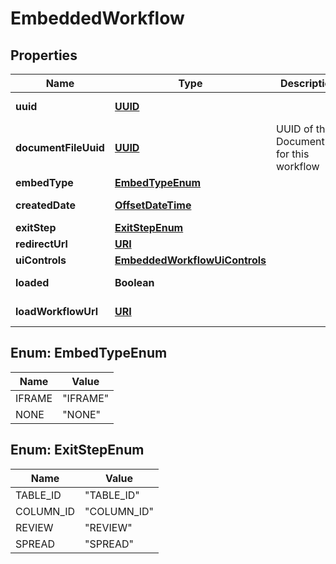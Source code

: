 

# EmbeddedWorkflow

## Properties

Name | Type | Description | Notes
------------ | ------------- | ------------- | -------------
**uuid** | [**UUID**](UUID.md) |  |  [optional] [readonly]
**documentFileUuid** | [**UUID**](UUID.md) | UUID of the DocumentFile for this workflow | 
**embedType** | [**EmbedTypeEnum**](#EmbedTypeEnum) |  |  [optional]
**createdDate** | [**OffsetDateTime**](OffsetDateTime.md) |  |  [optional] [readonly]
**exitStep** | [**ExitStepEnum**](#ExitStepEnum) |  |  [optional]
**redirectUrl** | [**URI**](URI.md) |  |  [optional]
**uiControls** | [**EmbeddedWorkflowUiControls**](EmbeddedWorkflowUiControls.md) |  |  [optional]
**loaded** | **Boolean** |  |  [optional] [readonly]
**loadWorkflowUrl** | [**URI**](URI.md) |  |  [optional] [readonly]



## Enum: EmbedTypeEnum

Name | Value
---- | -----
IFRAME | &quot;IFRAME&quot;
NONE | &quot;NONE&quot;



## Enum: ExitStepEnum

Name | Value
---- | -----
TABLE_ID | &quot;TABLE_ID&quot;
COLUMN_ID | &quot;COLUMN_ID&quot;
REVIEW | &quot;REVIEW&quot;
SPREAD | &quot;SPREAD&quot;



